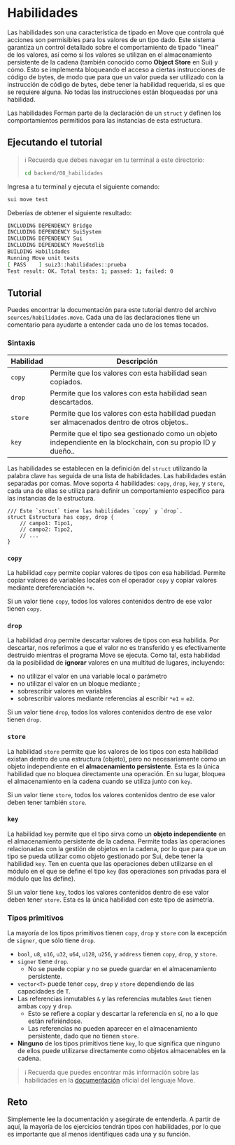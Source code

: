 # Habilidades

Las habilidades son una característica de tipado en Move que controla qué acciones son permisibles para los valores de un tipo dado. Este sistema garantiza un control detallado sobre el comportamiento de tipado "lineal" de los valores, así como si los valores se utilizan en el almacenamiento persistente de la cadena (también conocido como **Object Store** en Sui) y cómo. Esto se implementa bloqueando el acceso a ciertas instrucciones de código de bytes, de modo que para que un valor pueda ser utilizado con la instrucción de código de bytes, debe tener la habilidad requerida, si es que se requiere alguna. No todas las instrucciones están bloqueadas por una habilidad.

Las habilidades Forman parte de la declaración de un `struct` y definen los comportamientos permitidos para las instancias de esta estructura.

## Ejecutando el tutorial

> :information_source: Recuerda que debes navegar en tu terminal a este directorio:
>```sh
>cd backend/08_habilidades
>```

Ingresa a tu terminal y ejecuta el siguiente comando:

```sh
sui move test
```

Deberías de obtener el siguiente resultado:
```sh
INCLUDING DEPENDENCY Bridge
INCLUDING DEPENDENCY SuiSystem
INCLUDING DEPENDENCY Sui
INCLUDING DEPENDENCY MoveStdlib
BUILDING Habilidades
Running Move unit tests
[ PASS    ] suiz3::habilidades::prueba
Test result: OK. Total tests: 1; passed: 1; failed: 0
```

## Tutorial

Puedes encontrar la documentación para este tutorial dentro del archivo `sources/habilidades.move`. Cada una de las declaraciones tiene un comentario para ayudarte a entender cada uno de los temas tocados.

### Sintaxis

|Habilidad|Descripción|
|---|---|
|`copy`|Permite que los valores con esta habilidad sean copiados.|
|`drop`|Permite que los valores con esta habilidad sean descartados.|
|`store`|Permite que los valores con esta habilidad puedan ser almacenados dentro de otros objetos..|
|`key`|Permite que el tipo sea gestionado como un objeto independiente en la blockchain, con su propio ID y dueño..|

Las habilidades se establecen en la definición del `struct` utilizando la palabra clave `has` seguida de una lista de habilidades. Las habilidades están separadas por comas. Move soporta 4 habilidades: `copy`, `drop`, `key`, y `store`, cada una de ellas se utiliza para definir un comportamiento específico para las instancias de la estructura.

```move
/// Este `struct` tiene las habilidades `copy` y `drop`.
struct Estructura has copy, drop {
    // campo1: Tipo1,
    // campo2: Tipo2,
    // ...
}
```

### `copy`

La habilidad `copy` permite copiar valores de tipos con esa habilidad. Permite copiar valores de variables locales con el operador `copy` y copiar valores mediante dereferenciación `*e`.

Si un valor tiene `copy`, todos los valores contenidos dentro de ese valor tienen `copy`.

### `drop`

La habilidad `drop` permite descartar valores de tipos con esa habilida. Por descartar, nos referimos a que el valor no es transferido y es efectivamente destruido mientras el programa Move se ejecuta. Como tal, esta habilidad da la posibilidad de **ignorar** valores en una multitud de lugares, incluyendo:
* no utilizar el valor en una variable local o parámetro
* no utilizar el valor en un bloque mediante ;
* sobrescribir valores en variables
* sobrescribir valores mediante referencias al escribir `*e1` = `e2`.

Si un valor tiene `drop`, todos los valores contenidos dentro de ese valor tienen `drop`.

### `store`

La habilidad `store` permite que los valores de los tipos con esta habilidad existan dentro de una estructura (objeto), pero no necesariamente como un objeto independiente en el **almacenamiento persistente**. Esta es la única habilidad que no bloquea directamente una operación. En su lugar, bloquea el almacenamiento en la cadena cuando se utiliza junto con `key`.

Si un valor tiene `store`, todos los valores contenidos dentro de ese valor deben tener también `store`.

### `key`

La habilidad `key` permite que el tipo sirva como un **objeto independiente** en el almacenamiento persistente de la cadena. Permite todas las operaciones relacionadas con la gestión de objetos en la cadena, por lo que para que un tipo se pueda utilizar como objeto gestionado por Sui, debe tener la habilidad `key`. Ten en cuenta que las operaciones deben utilizarse en el módulo en el que se define el tipo `key` (las operaciones son privadas para el módulo que las define).

Si un valor tiene `key`, todos los valores contenidos dentro de ese valor deben tener `store`. Esta es la única habilidad con este tipo de asimetría.

### Tipos primitivos

La mayoría de los tipos primitivos tienen `copy`, `drop` y `store` con la excepción de `signer`, que sólo tiene `drop`.

* `bool`, `u8`, `u16`, `u32`, `u64`, `u128`, `u256`, y `address` tienen `copy`, `drop`, y `store`.
* `signer` tiene `drop`.
    * No se puede copiar y no se puede guardar en el almacenamiento persistente.
* `vector<T>` puede tener `copy`, `drop` y `store` dependiendo de las capacidades de `T`.
* Las referencias inmutables `&` y las referencias mutables `&mut` tienen ambas `copy` y `drop`.
    * Esto se refiere a copiar y descartar la referencia en sí, no a lo que están refiriéndose.
    * Las referencias no pueden aparecer en el almacenamiento persistente, dado que no tienen `store`.
* **Ninguno** de los tipos primitivos tiene `key`, lo que significa que ninguno de ellos puede utilizarse directamente como objetos almacenables en la cadena.

> :information_source: Recuerda que puedes encontrar más información sobre las habilidades en la [documentación](https://move-language.github.io/move/abilities.html) oficial del lenguaje Move.

## Reto

Simplemente lee la documentación y asegúrate de entenderla. A partir de aquí, la mayoría de los ejercicios tendrán tipos con habilidades, por lo que es importante que al menos identifiques cada una y su función.